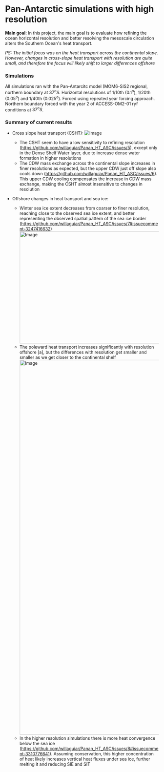 # Pan-Antarctic simulations with high resolution
**Main goal:** In this project, the main goal is to evaluate how refining the ocean horizontal resolution and better resolving the mesoscale circulation alters the Southern Ocean's heat transport.

*PS: The initial focus was on the heat transport across the continental slope. However, changes in cross-slope heat transport with resolution are quite small, and therefore the focus will likely shift to larger differences offshore*

### Simulations
All simulations ran with the Pan-Antarcitc model (MOM6-SIS2 regional, northern boundary at $37^oS$. Horizontal resolutions of 1/10th ($0.1^o$), 1/20th ($0.05^o$) and 1/40th ($0.025^o$). Forced using repeated year forcing approach. Northern boundary forced with the year 2 of ACCESS-OM2-01 ryf conditions at $37^oS$.


### Summary of current results
- Cross slope heat transport (CSHT):
![Image](https://github.com/user-attachments/assets/089206c1-036a-4837-bbb4-d971cc2de852)
  - The CSHT seem to have a low sensitivity to refining resolution (https://github.com/willaguiar/Panan_HT_ASC/issues/5), except only in the Dense Shelf Water layer, due to increase dense water formation in higher resolutions
  - The CDW mass exchange across the continental slope increases in finer resolutions as expected, but the upper CDW just off slope also cools down (https://github.com/willaguiar/Panan_HT_ASC/issues/6). This upper CDW cooling compensates the increase in CDW mass exchange, making the CSHT almost insensitive to changes in resolution
 
    
- Offshore changes in heat transport and sea ice:
    - Winter sea ice extent decreases from coarser to finer resolution, reaching close to the observed sea ice extent, and better representing the observed spatial pattern of the sea ice border (https://github.com/willaguiar/Panan_HT_ASC/issues/7#issuecomment-3247416632) <img width="1347" height="367" alt="Image" src="https://github.com/user-attachments/assets/513c596c-5e06-4693-a67d-0cdafc684b1e" />
    - The poleward heat transport increases significantly with resolution offshore [a], but the differences with resolution get smaller and smaller as we get closer to the continental shelf <img width="3037" height="1228" alt="Image" src="https://github.com/user-attachments/assets/83bbf143-130e-4012-89d9-608807205580" />
    - In the higher resolution simulations there is more heat convergence below the sea ice (https://github.com/willaguiar/Panan_HT_ASC/issues/8#issuecomment-3310776641). Assuming conservation, this higher concentration of heat likely increases vertical heat fluxes under sea ice, further melting it and reducing SIE and SIT




   
